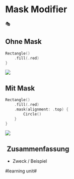 # Mask Modifier
🎭
## Ohne Mask

```swift
Rectangle()
    .fill(.red)
}
```

![][image-1]

## Mit Mask

```swift
Rectangle()
    .fill(.red)
    .mask(alignment: .top) {
        Circle()
    }
}
```

![][image-2]

##  Zusammenfassung
- Zweck / Beispiel

[image-1]:	assets/Bildschirm%C2%ADfoto%202023-05-08%20um%2008.18.08.png
[image-2]:	assets/Bildschirm%C2%ADfoto%202023-05-08%20um%2008.18.30.png

#learning unit#